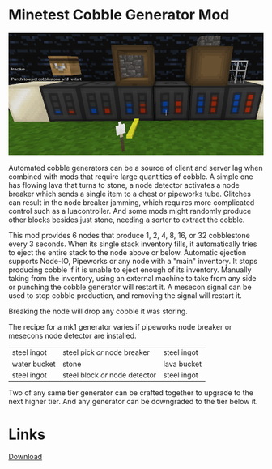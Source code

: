 Minetest Cobble Generator Mod
==========

![screenshot](/screenshot.png?raw=true "")

Automated cobble generators can be a source of client and server lag when combined with mods that require large quantities of cobble.
A simple one has flowing lava that turns to stone, a node detector activates a node breaker which sends a single item to a chest or pipeworks tube.
Glitches can result in the node breaker jamming, which requires more complicated control such as a luacontroller.
And some mods might randomly produce other blocks besides just stone, needing a sorter to extract the cobble.

This mod provides 6 nodes that produce 1, 2, 4, 8, 16, or 32 cobblestone every 3 seconds.
When its single stack inventory fills, it automatically tries to eject the entire stack to the node above or below.
Automatic ejection supports Node-IO, Pipeworks or any node with a "main" inventory.
It stops producing cobble if it is unable to eject enough of its inventory.
Manually taking from the inventory, using an external machine to take from any side or punching the cobble generator will restart it.
A mesecon signal can be used to stop cobble production, and removing the signal will restart it.

Breaking the node will drop any cobble it was storing.

The recipe for a mk1 generator varies if pipeworks node breaker or mesecons node detector are installed.

|              |                                |             |
|--------------|--------------------------------|-------------|
| steel ingot  | steel pick *or* node breaker   | steel ingot |
| water bucket | stone                          | lava bucket |
| steel ingot  | steel block *or* node detector | steel ingot |

Two of any same tier generator can be crafted together to upgrade to the next higher tier.
And any generator can be downgraded to the tier below it.



Links
==========

[Download](https://github.com/auouymous/cobble_generator/archive/master.zip)
